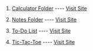1. [Calculator Folder](./Calculator)  ----  [Visit Site](https://calculator-16.vercel.app)

2. [Notes Folder](./Notes) ---- [Visit Site](https://notes-16.vercel.app)

3. [To-Do List](./To-Do-List) ---- [Visit Site](https://to-do-list-16.vercel.app)

4. [Tic-Tac-Toe](./tic-tac-toe) ---- [Visit Site](https://tic-tac-toe-16.netlify.app)